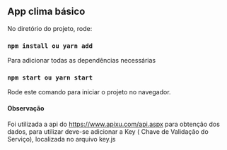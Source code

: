 ## App clima básico

No diretório do projeto, rode:

### `npm install ou yarn add`

Para adicionar todas as dependências necessárias

### `npm start ou yarn start`

Rode este comando para iniciar o projeto no navegador.

#### Observação

Foi utilizada a api do https://www.apixu.com/api.aspx para obtenção dos dados, para utilizar deve-se adicionar a Key ( Chave de Validação do Serviço), localizada no arquivo key.js

